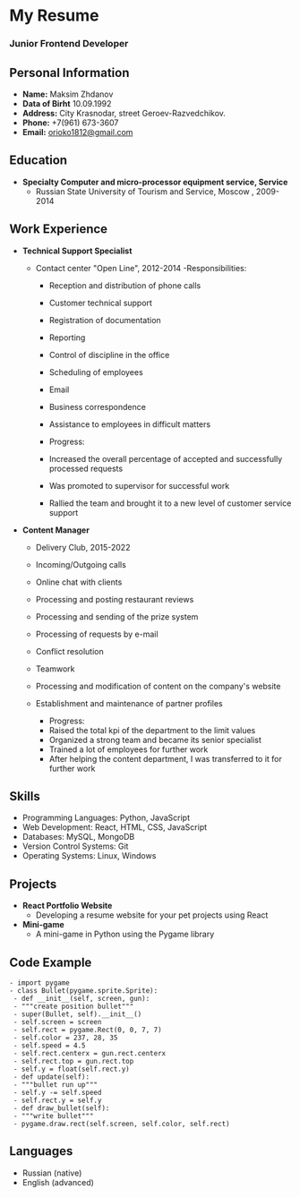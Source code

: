 # My Resume
### Junior Frontend Developer

## Personal Information
- **Name:** Maksim Zhdanov
- **Data of Birht** 10.09.1992
- **Address:** City Krasnodar, street Geroev-Razvedchikov.
- **Phone:** +7(961) 673-3607
- **Email:** orioko1812@gmail.com

## Education
- **Specialty Computer and micro-processor equipment service, Service**
  - Russian State University of Tourism and Service, Moscow , 2009-2014

## Work Experience
- **Technical Support Specialist**
  - Contact center "Open Line", 2012-2014
    -Responsibilities: 
    - Reception and distribution of phone calls
	- Customer technical support
	- Registration of documentation
	- Reporting
	- Control of discipline in the office
	- Scheduling of employees
	- Email
	- Business correspondence
	- Assistance to employees in difficult matters 

	- Progress: 
	- Increased the overall percentage of accepted and successfully processed requests
	- Was promoted to supervisor for successful work
	- Rallied the team and brought it to a new level of customer service support
	  
- **Content Manager**
  - Delivery Club, 2015-2022
  - Incoming/Outgoing calls 
  - Online chat with clients
  - Processing and posting restaurant reviews
  - Processing and sending of the prize system
  - Processing of requests by e-mail
  - Conflict resolution
  - Teamwork
  - Processing and modification of content on the company's website
  - Establishment and maintenance of partner profiles 

	- Progress:
	- Raised the total kpi of the department to the limit values
	- Organized a strong team and became its senior specialist
	- Trained a lot of employees for further work
	- After helping the content department, I was transferred to it for further work


## Skills
- Programming Languages: Python, JavaScript
- Web Development: React, HTML, CSS, JavaScript
- Databases: MySQL, MongoDB
- Version Control Systems: Git
- Operating Systems: Linux, Windows

## Projects
- **React Portfolio Website**
  - Developing a resume website for your pet projects using React
- **Mini-game**
  - A mini-game in Python using the Pygame library
  
## **Code Example**
	- import pygame
	- class Bullet(pygame.sprite.Sprite):
     - def __init__(self, screen, gun):
     - """create position bullet"""
     - super(Bullet, self).__init__()
     - self.screen = screen
     - self.rect = pygame.Rect(0, 0, 7, 7)
     - self.color = 237, 28, 35
     - self.speed = 4.5
     - self.rect.centerx = gun.rect.centerx
     - self.rect.top = gun.rect.top
     - self.y = float(self.rect.y)
     - def update(self):
     - """bullet run up"""
     - self.y -= self.speed
     - self.rect.y = self.y
     - def draw_bullet(self):
     - """write bullet"""
     - pygame.draw.rect(self.screen, self.color, self.rect)

## Languages
- Russian (native)
- English (advanced)
